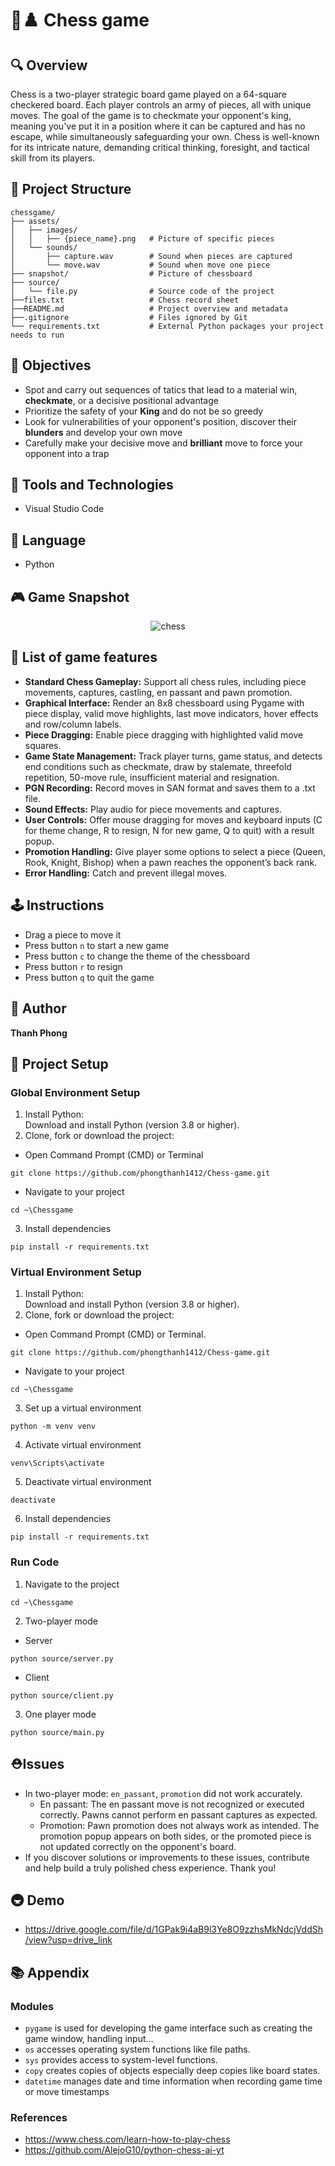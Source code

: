# 👑♟️ Chess game

## 🔍 Overview

Chess is a two-player strategic board game played on a 64-square checkered board. Each player controls an army of pieces, all with unique moves. The goal of the game is to checkmate your opponent's king, meaning you've put it in a position where it can be captured and has no escape, while simultaneously safeguarding your own. Chess is well-known for its intricate nature, demanding critical thinking, foresight, and tactical skill from its players.


## 📁 Project Structure

```text
chessgame/
├── assets/
│   ├── images/
│   │   ├── {piece_name}.png   # Picture of specific pieces
│   └── sounds/
│       ├── capture.wav        # Sound when pieces are captured
│       └── move.wav           # Sound when move one piece
├── snapshot/                  # Picture of chessboard
├── source/
│   └── file.py                # Source code of the project
├──files.txt                   # Chess record sheet
├──README.md                   # Project overview and metadata
├──.gitignore                  # Files ignored by Git
└── requirements.txt           # External Python packages your project needs to run
```

## 📌 Objectives

- Spot and carry out sequences of tatics that lead to a material win, **checkmate**, or a decisive positional advantage
- Prioritize the safety of your **King** and do not be so greedy
- Look for vulnerabilities of your opponent's position, discover their **blunders** and develop your own move
- Carefully make your decisive move and **brilliant** move to force your opponent into a trap  


## 🧰 Tools and Technologies

- Visual Studio Code

## 📕 Language
- Python 
  

## 🎮 Game Snapshot

 <div align="center">
   <img src="snapshot/chess.png" alt="chess">
 </div>

## 📄 List of game features
- **Standard Chess Gameplay:** Support all chess rules, including piece movements, captures, castling, en passant and pawn promotion.
- **Graphical Interface:** Render an 8x8 chessboard using Pygame with piece display, valid move highlights, last move indicators, hover effects and row/column labels.
- **Piece Dragging:** Enable piece dragging with highlighted valid move squares.
- **Game State Management:** Track player turns, game status, and detects end conditions such as checkmate, draw by stalemate, threefold repetition, 50-move rule, insufficient material and resignation.
- **PGN Recording:** Record moves in SAN format and saves them to a .txt file.
- **Sound Effects:** Play audio for piece movements and captures.
- **User Controls:** Offer mouse dragging for moves and keyboard inputs (C for theme change, R to resign, N for new game, Q to quit) with a result popup.
- **Promotion Handling:** Give player some options to select a piece (Queen, Rook, Knight, Bishop) when a pawn reaches the opponent’s back rank.
- **Error Handling:** Catch and prevent illegal moves.
## 🕹️ Instructions
- Drag a piece to move it
- Press button `n` to start a new game
- Press button `c` to change the theme of the chessboard
- Press button `r` to resign
- Press button `q` to quit the game

## 👥 Author

  **Thanh Phong**

## 🤖 Project Setup
### Global Environment Setup
1. Install Python: <br>
Download and install Python (version 3.8 or higher).
2. Clone, fork or download the project:
- Open Command Prompt (CMD) or Terminal
```
git clone https://github.com/phongthanh1412/Chess-game.git
```
- Navigate to your project
```
cd ~\Chessgame
```
3. Install dependencies
```
pip install -r requirements.txt
```
### Virtual Environment Setup
1. Install Python: <br>
Download and install Python (version 3.8 or higher).
2. Clone, fork or download the project: <br>
- Open Command Prompt (CMD) or Terminal.
```
git clone https://github.com/phongthanh1412/Chess-game.git
```
- Navigate to your project
```
cd ~\Chessgame
```
3. Set up a virtual environment
```
python -m venv venv
```
4. Activate virtual environment
```
venv\Scripts\activate
```
5. Deactivate virtual environment
```
deactivate
```
6. Install dependencies
```
pip install -r requirements.txt
```
### Run Code
1. Navigate to the project 
```
cd ~\Chessgame
```
2. Two-player mode <br>
- Server <br>
```
python source/server.py
```
- Client
```
python source/client.py
```
3. One player mode
```
python source/main.py
```
## ⛑️Issues
- In two-player mode: `en_passant`, `promotion` did not work accurately.
  + En passant: The en passant move is not recognized or executed correctly. Pawns cannot perform en passant captures as expected.
  + Promotion: Pawn promotion does not always work as intended. The promotion popup appears on both sides, or the promoted piece is not updated correctly on the opponent's board.
- If you discover solutions or improvements to these issues, contribute and help build a truly polished chess experience. Thank you!
## 🚇 Demo
- https://drive.google.com/file/d/1GPak9i4aB9l3Ye8O9zzhsMkNdcjVddSh/view?usp=drive_link
## 📚 Appendix 
### Modules
- `pygame` is used for developing the game interface such as creating the game window, handling input...
- `os` accesses operating system functions like file paths.
- `sys` provides access to system-level functions.
- `copy` creates copies of objects especially deep copies like board states.
- `datetime` manages date and time information when recording game time or move timestamps
### References
- https://www.chess.com/learn-how-to-play-chess
- https://github.com/AlejoG10/python-chess-ai-yt
